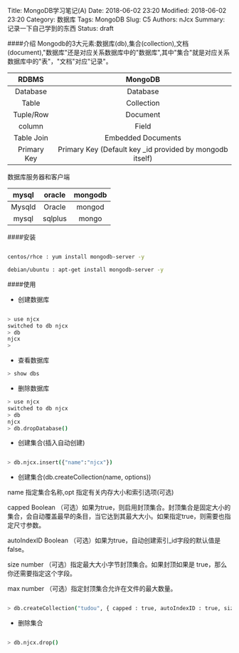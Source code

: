 Title: MongoDB学习笔记(A)
Date: 2018-06-02 23:20
Modified: 2018-06-02 23:20
Category: 数据库
Tags: MongoDB
Slug: C5
Authors: nJcx
Summary: 记录一下自己学到的东西
Status: draft

####介绍
Mongodb的3大元素:数据库(db),集合(collection),文档(document),"数据库"还是对应关系数据库中的"数据库",其中"集合"就是对应关系数据库中的"表"，"文档"对应"记录"。

| RDBMS	|  MongoDB |
| :----: | :----: | 
| Database	|  Database |
|Table	| Collection |
| Tuple/Row	|  Document|
|column	|    Field |
| Table Join	|    Embedded Documents | 
| Primary Key	| Primary Key (Default key _id provided by mongodb itself)|

数据库服务器和客户端

| mysql | oracle | mongodb |
| :----: | :----: | :----: |
| Mysqld | Oracle	| mongod |
| mysql | sqlplus	| mongo |

####安装

```bash

centos/rhce : yum install mongodb-server -y

debian/ubuntu : apt-get install mongodb-server -y

```
####使用
- 创建数据库

```bash

> use njcx
switched to db njcx
> db
njcx
> 

```
- 查看数据库

```bash
> show dbs

```

- 删除数据库

```bash
> use njcx
switched to db njcx
> db
njcx
> db.dropDatabase()

```
- 创建集合(插入自动创建)

```bash

> db.njcx.insert({"name":"njcx"})

```

- 创建集合(db.createCollection(name, options))

name 指定集合名称,opt 指定有关内存大小和索引选项(可选)

capped	         Boolean  （可选）如果为true，则启用封顶集合。封顶集合是固定大小的集合，会自动覆盖最早的条目，当它达到其最大大小。如果指定true，则需要也指定尺寸参数。

autoIndexID 	Boolean	（可选）如果为true，自动创建索引_id字段的默认值是false。

size	        number	（可选）指定最大大小字节封顶集合。如果封顶如果是 true，那么你还需要指定这个字段。

max  	        number	（可选）指定封顶集合允许在文件的最大数量。


```bash

> db.createCollection("tudou", { capped : true, autoIndexID : true, size : 6142800, max : 10000 } )

```

- 删除集合

```bash

> db.njcx.drop()

```







